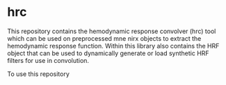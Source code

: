 # hrc
This repository contains the hemodynamic response convolver (hrc) tool which can be used on preprocessed mne nirx objects to extract the hemodynamic response function. Within this library also contains the HRF object that can be used to dynamically generate or load synthetic HRF filters for use in convolution. 

To use this repository